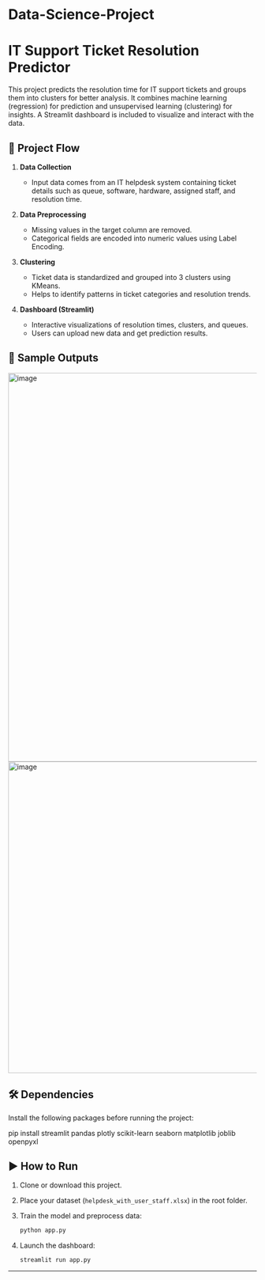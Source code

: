 # Data-Science-Project

# IT Support Ticket Resolution Predictor

This project predicts the resolution time for IT support tickets and groups them into clusters for better analysis. 
It combines machine learning (regression) for prediction and unsupervised learning (clustering) for insights. 
A Streamlit dashboard is included to visualize and interact with the data.


## 📂 Project Flow

1. **Data Collection**

   * Input data comes from an IT helpdesk system containing ticket details such as queue, software, hardware, assigned staff, and resolution time.

2. **Data Preprocessing**

   * Missing values in the target column are removed.
   * Categorical fields are encoded into numeric values using Label Encoding.

3. **Clustering**

   * Ticket data is standardized and grouped into 3 clusters using KMeans.
   * Helps to identify patterns in ticket categories and resolution trends.

4. **Dashboard (Streamlit)**

   * Interactive visualizations of resolution times, clusters, and queues.
   * Users can upload new data and get prediction results.

## 📸 Sample Outputs

<img width="811" height="786" alt="image" src="https://github.com/user-attachments/assets/8cbb6872-138e-4116-83ed-3b94dfd5b6db" />

<img width="812" height="630" alt="image" src="https://github.com/user-attachments/assets/5027ea37-e712-428a-b2b6-9c3bc189dd42" />




## 🛠️ Dependencies

Install the following packages before running the project:

pip install streamlit pandas plotly scikit-learn seaborn matplotlib joblib openpyxl

## ▶️ How to Run

1. Clone or download this project.
2. Place your dataset (`helpdesk_with_user_staff.xlsx`) in the root folder.
3. Train the model and preprocess data:

   ```bash
   python app.py
   ```
4. Launch the dashboard:

   ```bash
   streamlit run app.py
   ```

---

